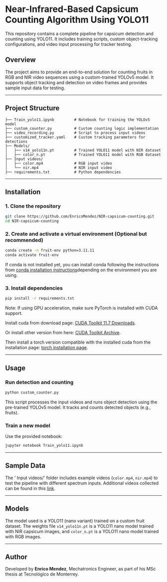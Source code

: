 # Near-Infrared-Based Capsicum Counting Algorithm Using YOLO11

This repository contains a complete pipeline for capsicum detection and counting using YOLO11. It includes training scripts, custom object-tracking configurations, and video input processing for tracker testing.

## Overview

The project aims to provide an end-to-end solution for counting fruits in RGB and NIR video sequences using a custom-trained YOLOv5 model. It supports object tracking and detection on video frames and provides sample input data for testing.

---

## Project Structure

```
├── Train_yolo11.ipynb         # Notebook for training the YOLOv5 model
├── custom_counter.py          # Custom counting logic implementation
├── video_recording.py         # Script to process input videos
├── customized_tracker.yaml    # Custom tracking parameters for detections
├── Models/
│   ├── v14_yolo11n.pt         # Trained YOLO11 model with NIR dataset
│   ├── color_n.pt             # Trained YOLO11 model with RGB dataset
├── Input videos/
│   ├── color.mp4              # RGB input video
│   └── nir.mp4                # NIR input video
├── requirements.txt           # Python dependencies
```

---

## Installation

### 1. Clone the repository
```bash
git clone https://github.com/EnricoMendez/NIR-capsicum-counting.git
cd NIR-capsicum-counting
```

### 2. Create and activate a virtual environment (Optional but recommended)
```bash
conda create -n fruit-env python=3.11.11
conda activate fruit-env
```
If conda is not installed yet, you can install conda following the instructions from [conda installation instructions](https://www.anaconda.com/docs/getting-started/miniconda/install#aws-graviton2-arm-64)depending on the environment you are using.
### 3. Install dependencies
```bash
pip install -r requirements.txt
```

Note: If using GPU acceleration, make sure PyTorch is installed with CUDA support.

Install cuda from download page:  [CUDA Toolkit 11.7 Downloads](https://developer.nvidia.com/cuda-11-7-0-download-archive).

Or install other version from here: [CUDA Toolkit Archive](https://developer.nvidia.com/cuda-toolkit-archive).

Then install a torch version compatible with the installed cuda from the installation page: [torch installation page](https://pytorch.org).


---

## Usage

### Run detection and counting
```bash
python custom_counter.py
```

This script processes the input videos and runs object detection using the pre-trained YOLOv5 model. It tracks and counts detected objects (e.g., fruits).

### Train a new model
Use the provided notebook:
```bash
jupyter notebook Train_yolo11.ipynb
```

---

## Sample Data

The ' Input videos/' folder includes example videos (`color.mp4`, `nir.mp4`) to test the pipeline with different spectrum inputs. Additional videos collected can be found in this [link](https://tecmx.sharepoint.com/:f:/r/sites/AiRLabArtificialIntelligenceandRoboticsLaboratory-MaestraEnrico/Shared%20Documents/2025%20Maestr%C3%ADa%20Enrico/NIR%20counting%20capsicums?csf=1&web=1&e=3egYrJ).

---

## Models

The model used is a YOLO11 (nano variant) trained on a custom fruit dataset. The weights file `v14_yolo11n.pt` is a YOLO11 nano model trained with NIR capsicum images, and `color_n.pt` is a YOLO11 nano model trained with RGB images.

---

## Author

Developed by **Enrico Mendez**, Mechatronics Engineer, as part of his MSc thesis at Tecnológico de Monterrey. 


